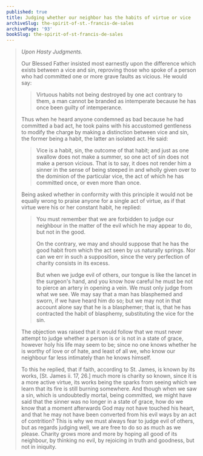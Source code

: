```yaml
---
published: true
title: Judging whether our neighbor has the habits of virtue or vice
archiveSlug: the-spirit-of-st.-francis-de-sales
archivePage: '93'
bookSlug: the-spirit-of-st-francis-de-sales
---
```


> *Upon Hasty Judgments.*
>
> Our Blessed Father insisted most earnestly upon the difference which exists between a vice and sin, reproving those who spoke of a person who had committed one or more grave faults as vicious. He would say:
> 
>> Virtuous habits not being destroyed by one act contrary to them, a man cannot be branded as intemperate because he has once been guilty of intemperance.
> 
> Thus when he heard anyone condemned as bad because he had committed a bad act, he took pains with his accustomed gentleness to modify the charge by making a distinction between vice and sin, the former being a habit, the latter an isolated act. He said:
> 
>> Vice is a habit, sin, the outcome of that habit; and just as one swallow does not make a summer, so one act of sin does not make a person vicious. That is to say, it does not render him a sinner in the sense of being steeped in and wholly given over to the dominion of the particular vice, the act of which he has committed once, or even more than once.
> 
> Being asked whether in conformity with this principle it would not be equally wrong to praise anyone for a single act of virtue, as if that virtue were his or her constant habit, he replied:
> 
>> You must remember that we are forbidden to judge our neighbour in the matter of the evil which he may appear to do, but not in the good.
>>
>> On the contrary, we may and should suppose that he has the good habit from which the act seen by us naturally springs. Nor can we err in such a supposition, since the very perfection of charity consists in its excess.
>>
>> But when we judge evil of others, our tongue is like the lancet in the surgeon's hand, and you know how careful he must be not to pierce an artery in opening a vein. We must only judge from what we see. We may say that a man has blasphemed and sworn, if we have heard him do so; but we may not in that account alone say that he is a blasphemer; that is, that he has contracted the habit of blasphemy, substituting the vice for the sin.
> 
> The objection was raised that it would follow that we must never attempt to judge whether a person is or is not in a state of grace, however holy his life may seem to be; since no one knows whether he is worthy of love or of hate, and least of all we, who know our neighbour far less intimately than he knows himself.
> 
> To this he replied, that if faith, according to St. James, is known by its works, [St. James ii. 17, 26.] much more is charity so known, since it is a more active virtue, its works being the sparks from seeing which we learn that its fire is still burning somewhere. And though when we saw a sin, which is undoubtedly mortal, being committed, we might have said that the sinner was no longer in a state of grace, how do we know that a moment afterwards God may not have touched his heart, and that he may not have been converted from his evil ways by an act of contrition? This is why we must always fear to judge evil of others, but as regards judging well, we are free to do so as much as we please. Charity grows more and more by hoping all good of its neighbour, by thinking no evil, by rejoicing in truth and goodness, but not in iniquity.
